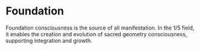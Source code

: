 # Foundation

Foundation consciousness is the source of all manifestation. In the 1/5 field, it enables the creation and evolution of sacred geometry consciousness, supporting integration and growth. 